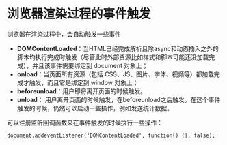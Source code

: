 # 浏览器渲染过程的事件触发

浏览器在渲染过程中，会自动触发一些事件
- **DOMContentLoaded**：当HTML已经完成解析且除async和动态插入之外的脚本均执行完成时触发（尽管此时外部资源比如样式和脚本可能还没加载完成），并且该事件需要绑定到 document 对象上；
- **onload**：当页面所有资源（包括 CSS、JS、图片、字体、视频等）都加载完成才触发，而且它是绑定到 window 对象上；
- **beforeunload**：用户即将离开页面的时候触发。
- **unload**： 用户离开页面的时候触发，在beforeunload之后触发。在这个事件触发的时候，仍然可以启动一些操作，例如发送统计数据。

可以注册监听回调函数来在事件触发的时候执行一些操作：

```
document.addeventListener('DOMContentLoaded', function() {}, false);
```